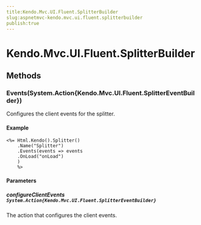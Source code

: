 ```yaml
---
title:Kendo.Mvc.UI.Fluent.SplitterBuilder
slug:aspnetmvc-kendo.mvc.ui.fluent.splitterbuilder
publish:true
---
```


# Kendo.Mvc.UI.Fluent.SplitterBuilder

## Methods

### Events(System.Action{Kendo.Mvc.UI.Fluent.SplitterEventBuilder})
Configures the client events for the splitter.

#### Example
    <%= Html.Kendo().Splitter()
        .Name("Splitter")
        .Events(events => events
        .OnLoad("onLoad")
        )
        %>

#### Parameters

##### configureClientEvents `System.Action{Kendo.Mvc.UI.Fluent.SplitterEventBuilder}`
The action that configures the client events.